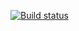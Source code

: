 [![Build status](https://ci.appveyor.com/api/projects/status/or5lbpol20r54k1a/branch/main?svg=true)](https://ci.appveyor.com/project/anna2908/aqa-2-3-1/branch/main)